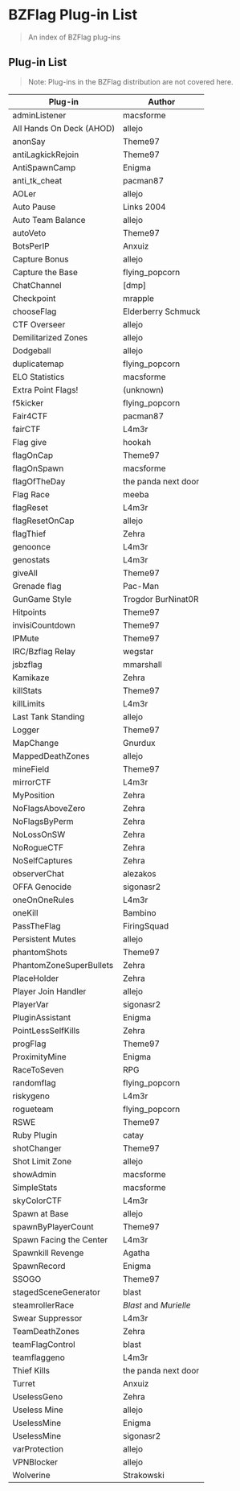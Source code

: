 # BZFlag Plug-in List
> An index of BZFlag plug-ins
## Plug-in List

> Note: Plug-ins in the BZFlag distribution are not covered here.

| Plug-in | Author |
| ------- | ------ |
| adminListener | macsforme |
| All Hands On Deck (AHOD) | allejo |
| anonSay | Theme97 |
| antiLagkickRejoin | Theme97 |
| AntiSpawnCamp | Enigma |
| anti_tk_cheat | pacman87 |
| AOLer | allejo |
| Auto Pause | Links 2004 |
| Auto Team Balance | allejo |
| autoVeto | Theme97 |
| BotsPerIP | Anxuiz |
| Capture Bonus | allejo |
| Capture the Base | flying_popcorn |
| ChatChannel | [dmp] |
| Checkpoint | mrapple |
| chooseFlag | Elderberry Schmuck |
| CTF Overseer | allejo |
| Demilitarized Zones | allejo |
| Dodgeball | allejo |
| duplicatemap | flying_popcorn |
| ELO Statistics | macsforme |
| Extra Point Flags! | (unknown) |
| f5kicker | flying_popcorn |
| Fair4CTF | pacman87 |
| fairCTF | L4m3r |
| Flag give | hookah |
| flagOnCap | Theme97 |
| flagOnSpawn | macsforme |
| flagOfTheDay | the panda next door |
| Flag Race | meeba |
| flagReset | L4m3r |
| flagResetOnCap | allejo |
| flagThief | Zehra |
| genoonce | L4m3r |
| genostats | L4m3r |
| giveAll | Theme97 |
| Grenade flag | Pac-Man |
| GunGame Style | Trogdor BurNinat0R |
| Hitpoints | Theme97 |
| invisiCountdown | Theme97 |
| IPMute | Theme97 |
| IRC/Bzflag Relay | wegstar |
| jsbzflag | mmarshall |
| Kamikaze | Zehra |
| killStats | Theme97 |
| killLimits | L4m3r |
| Last Tank Standing | allejo |
| Logger | Theme97 |
| MapChange | Gnurdux |
| MappedDeathZones | allejo |
| mineField | Theme97 |
| mirrorCTF | L4m3r |
| MyPosition | Zehra |
| NoFlagsAboveZero | Zehra |
| NoFlagsByPerm | Zehra |
| NoLossOnSW | Zehra |
| NoRogueCTF | Zehra |
| NoSelfCaptures | Zehra |
| observerChat | alezakos |
| OFFA Genocide | sigonasr2 |
| oneOnOneRules | L4m3r |
| oneKill | Bambino |
| PassTheFlag | FiringSquad |
| Persistent Mutes | allejo |
| phantomShots | Theme97 |
| PhantomZoneSuperBullets | Zehra |
| PlaceHolder | Zehra |
| Player Join Handler | allejo |
| PlayerVar | sigonasr2 |
| PluginAssistant | Enigma |
| PointLessSelfKills | Zehra |
| progFlag | Theme97 |
| ProximityMine | Enigma |
| RaceToSeven | RPG |
| randomflag | flying_popcorn |
| riskygeno | L4m3r |
| rogueteam | flying_popcorn |
| RSWE | Theme97 |
| Ruby Plugin | catay |
| shotChanger | Theme97 |
| Shot Limit Zone | allejo |
| showAdmin | macsforme |
| SimpleStats | macsforme |
| skyColorCTF | L4m3r |
| Spawn at Base | allejo |
| spawnByPlayerCount | Theme97 |
| Spawn Facing the Center | L4m3r |
| Spawnkill Revenge | Agatha |
| SpawnRecord | Enigma |
| SSOGO | Theme97 |
| stagedSceneGenerator | blast |
| steamrollerRace | *Blast* and *Murielle* |
| Swear Suppressor | L4m3r |
| TeamDeathZones | Zehra |
| teamFlagControl | blast |
| teamflaggeno | L4m3r |
| Thief Kills | the panda next door |
| Turret | Anxuiz |
| UselessGeno | Zehra |
| Useless Mine | allejo |
| UselessMine | Enigma |
| UselessMine | sigonasr2 |
| varProtection | allejo |
| VPNBlocker | allejo |
| Wolverine | Strakowski |
